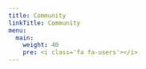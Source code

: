 ```yaml
---
title: Community
linkTitle: Community 
menu:
  main:
    weight: 40
    pre: <i class='fa fa-users'></i>
---
```

